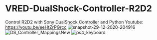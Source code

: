 # VRED-DualShock-Controller-R2D2
Control R2D2 with Sony DualShock Controller and Python
Youtube: https://youtu.be/eeHtZrPGrcc
![snapshot-29-12-2020-204916](https://user-images.githubusercontent.com/39199224/103324939-65598180-4a17-11eb-8c43-eec99798ca54.png)
![DS_Controller_MappingsNew](https://user-images.githubusercontent.com/39199224/103419123-af4d7f00-4b5f-11eb-9c1b-ccd64c92c05c.png)
![ps4_keyboard](https://user-images.githubusercontent.com/39199224/101289229-2bef7680-37c9-11eb-8b1b-7bea534b7447.jpg)
